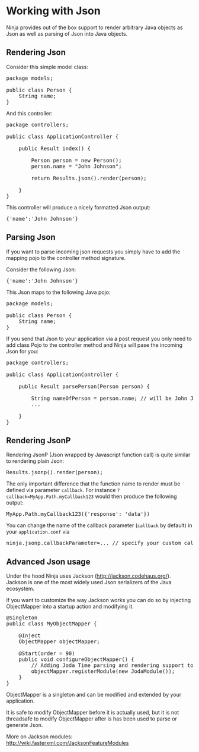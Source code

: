 Working with Json
=================

Ninja provides out of the box support to render arbitrary Java objects as Json as
well as parsing of Json into Java objects.


Rendering Json
--------------

Consider this simple model class:

<pre class="prettyprint">
package models;

public class Person {       
    String name;
}    
</pre>

And this controller:

<pre class="prettyprint">
package controllers;

public class ApplicationController {       

    public Result index() {

        Person person = new Person();
        person.name = "John Johnson";

        return Results.json().render(person);

    }
}
</pre>

This controller will produce a nicely formatted Json output:

<pre class="prettyprint">
{'name':'John Johnson'}
</pre>


Parsing Json
------------

If you want to parse incoming json requests you simply have to add the mapping pojo
to the controller method signature.

Consider the following Json:

<pre class="prettyprint">
{'name':'John Johnson'}
</pre>

This Json maps to the following Java pojo:

<pre class="prettyprint">
package models;

public class Person {       
    String name;
}    
</pre>


If you send that Json to your application via a post request you only need to 
add class Pojo to the controller method and Ninja will pase the incoming
Json for you:

<pre class="prettyprint">
package controllers;

public class ApplicationController {       

    public Result parsePerson(Person person) {
        
        String nameOfPerson = person.name; // will be John Johnson
        ...

    }
}
</pre>


Rendering JsonP
---------------

Rendering JsonP (Json wrapped by Javascript function call) is quite
similar to rendering plain Json:

<pre class="prettyprint">
Results.jsonp().render(person);
</pre>

The only important difference that the function name to render must be
defined via parameter <code>callback</code>. For instance
<code>?callback=MyApp.Path.myCallback123</code> would then produce
the following output:

<pre class="prettyprint">
MyApp.Path.myCallback123({'response': 'data'})
</pre>

You can change the name of the callback parameter (<code>callback</code> by
default) in your <code>application.conf</code> via

<pre class="prettyprint">
ninja.jsonp.callbackParameter=... // specify your custom callback parameter name
</pre>


Advanced Json usage
-------------------

Under the hood Ninja uses Jackson (http://jackson.codehaus.org/). Jackson
is one of the most widely used Json serializers of the Java ecosystem.

If you want to customize the way Jackson works you can do so by injecting
ObjectMapper into a startup action and modifying it. 

<pre class="prettyprint">
@Singleton
public class MyObjectMapper {

    @Inject 
    ObjectMapper objectMapper;

    @Start(order = 90)
    public void configureObjectMapper() {
        // Adding Joda Time parsing and rendering support to Jackson
        objectMapper.registerModule(new JodaModule());     
    }
}
</pre>

ObjectMapper is a singleton and can be modified and extended 
by your application. 


It is safe to modify ObjectMapper before
it is actually used, but it is not threadsafe to modify ObjectMapper 
after is has been used to parse or generate Json.

More on Jackson modules: http://wiki.fasterxml.com/JacksonFeatureModules